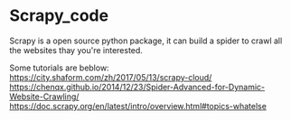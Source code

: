 # Scrapy_code
Scrapy is a open source python package, it can build a spider to crawl all the websites thay you're interested.

Some tutorials are beblow:  
  https://city.shaform.com/zh/2017/05/13/scrapy-cloud/
  https://chenqx.github.io/2014/12/23/Spider-Advanced-for-Dynamic-Website-Crawling/
  https://doc.scrapy.org/en/latest/intro/overview.html#topics-whatelse  
